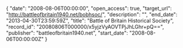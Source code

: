 {
  "date": "2008-08-06T00:00:00", 
  "open_access": true, 
  "target_url": "http://battleofbritain1940.net/bobhsoc/", 
  "description": "", 
  "end_date": "2013-04-30T23:59:59Z", 
  "title": "Battle of Britain Historical Society", 
  "record_id": "20080806T000000/x5yjzVyAOVTPjJhLGhr+pQ==", 
  "publisher": "battleofbritain1940.net", 
  "start_date": "2008-08-06T00:00:00Z"
}

